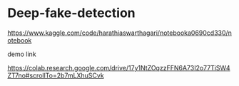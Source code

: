 # Deep-fake-detection


https://www.kaggle.com/code/harathiaswarthagari/notebooka0690cd330/notebook

demo link

https://colab.research.google.com/drive/17y1NtZOqzzFFN6A73I2o77TiSW4ZT7no#scrollTo=2b7mLXhuSCvk
